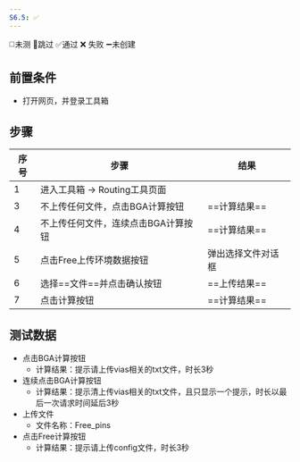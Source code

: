 ```yaml
---
S6.5: ✅
---
```


◻️未测    🚫跳过     ✅通过    ❌ 失败    ➖未创建

## 前置条件

- 打开网页，并登录工具箱

## 步骤

| 序号  | 步骤                   | 结果        |
| --- | -------------------- | --------- |
| 1   | 进入工具箱 -> Routing工具页面 |           |
| 3   | 不上传任何文件，点击BGA计算按钮    | ==计算结果==  |
| 4   | 不上传任何文件，连续点击BGA计算按钮  | ==计算结果==  |
| 5   | 点击Free上传环境数据按钮       | 弹出选择文件对话框 |
| 6   | 选择==文件==并点击确认按钮      | ==上传结果==  |
| 7   | 点击计算按钮               | ==计算结果==  |

## 测试数据

- 点击BGA计算按钮
	- 计算结果：提示请上传vias相关的txt文件，时长3秒
- 连续点击BGA计算按钮
	- 计算结果：提示清上传vias相关的txt文件，且只显示一个提示，时长以最后一次请求时间延后3秒
- 上传文件
	- 文件名称：Free_pins
- 点击Free计算按钮
	- 计算结果：提示请上传config文件，时长3秒
